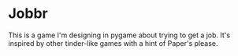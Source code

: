 # Jobbr
This is a game I'm designing in pygame about trying to get a job.
It's inspired by other tinder-like games with a hint of Paper's please.
